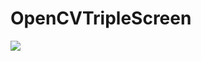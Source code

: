 # OpenCVTripleScreen
![](https://github.com/mevlutardic/OpenCVTripleScreen/blob/main/triplevideoGif.gif)



